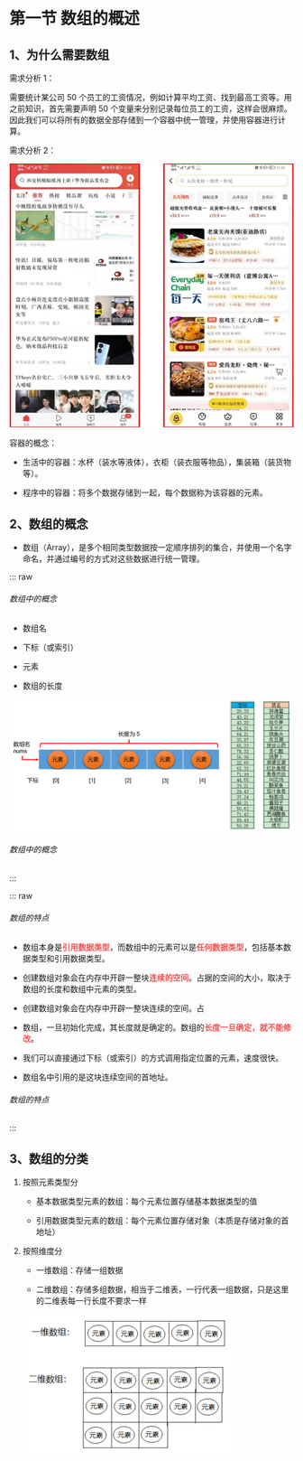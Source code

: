# 第一节 数组的概述

## 1、为什么需要数组

需求分析 1：

需要统计某公司 50 个员工的工资情况，例如计算平均工资、找到最高工资等。用之前知识，首先需要声明 50 个变量来分别记录每位员工的工资，这样会很麻烦。因此我们可以将所有的数据全部存储到一个容器中统一管理，并使用容器进行计算。

<div class="br"></div>

需求分析 2：

![](https://raw.githubusercontent.com/wehome-h/typora-images-repository/main/images/20240423084657.png)

<div class="br"></div>

容器的概念：

- 生活中的容器：水杯（装水等液体），衣柜（装衣服等物品），集装箱（装货物等）。

- 程序中的容器：将多个数据存储到一起，每个数据称为该容器的元素。

## 2、数组的概念

- 数组（Array），是多个相同类型数据按一定顺序排列的集合，并使用一个名字命名，并通过编号的方式对这些数据进行统一管理。

::: raw

<h6>
  <span class="title">数组中的概念</span>
</h6>

- 数组名

- 下标（或索引）

- 元素

- 数组的长度

![](https://raw.githubusercontent.com/wehome-h/typora-images-repository/main/images/20240423084914.png)

<h6>
  <span class="title">数组中的概念</span>
</h6>

:::

::: raw

<h6>
  <span class="title">数组的特点</span>
</h6>

- 数组本身是<strong style="color: #f3514f;">引用数据类型</strong>，而数组中的元素可以是<strong style="color: #f3514f;">任何数据类型</strong>，包括基本数据类型和引用数据类型。

- 创建数组对象会在内存中开辟一整块<strong style="color: #f3514f;">连续的空间</strong>。占据的空间的大小，取决于数组的长度和数组中元素的类型。

- 创建数组对象会在内存中开辟一整块连续的空间。占

- 数组，一旦初始化完成，其长度就是确定的。数组的<strong style="color: #f3514f;">长度一旦确定，就不能修改</strong>。

- 我们可以直接通过下标（或索引）的方式调用指定位置的元素，速度很快。

- 数组名中引用的是这块连续空间的首地址。

<h6>
  <span class="title">数组的特点</span>
</h6>

:::


## 3、数组的分类

1.  按照元素类型分

    - 基本数据类型元素的数组：每个元素位置存储基本数据类型的值

    - 引用数据类型元素的数组：每个元素位置存储对象（本质是存储对象的首地址）

<div class="br"></div>

2.  按照维度分

    - 一维数组：存储一组数据

    - 二维数组：存储多组数据，相当于二维表，一行代表一组数据，只是这里的二维表每一行长度不要求一样

    ![](https://raw.githubusercontent.com/wehome-h/typora-images-repository/main/images/20240423085713.png)